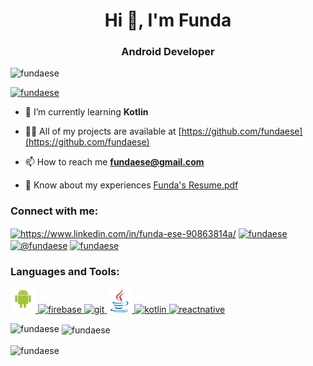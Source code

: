 <h1 align="center">Hi 👋, I'm Funda</h1>
<h3 align="center">Android Developer</h3>

<p align="left"> <img src="https://komarev.com/ghpvc/?username=fundaese&label=Profile%20views&color=0e75b6&style=flat" alt="fundaese" /> </p>

<p align="left"> <a href="https://github.com/ryo-ma/github-profile-trophy"><img src="https://github-profile-trophy.vercel.app/?username=fundaese" alt="fundaese" /></a> </p>

- 🌱 I’m currently learning **Kotlin**

- 👨‍💻 All of my projects are available at [https://github.com/fundaese](https://github.com/fundaese)

- 📫 How to reach me **fundaese@gmail.com**

- 📄 Know about my experiences [Funda's Resume.pdf](https://github.com/fundaese/fundaese/files/12706480/Funda.s.Resume.pdf)

<h3 align="left">Connect with me:</h3>
<p align="left">
<a href="https://linkedin.com/in/https://www.linkedin.com/in/funda-ese-90863814a/" target="blank"><img align="center" src="https://raw.githubusercontent.com/rahuldkjain/github-profile-readme-generator/master/src/images/icons/Social/linked-in-alt.svg" alt="https://www.linkedin.com/in/funda-ese-90863814a/" height="30" width="40" /></a>
<a href="https://instagram.com/fundaese" target="blank"><img align="center" src="https://raw.githubusercontent.com/rahuldkjain/github-profile-readme-generator/master/src/images/icons/Social/instagram.svg" alt="fundaese" height="30" width="40" /></a>
<a href="https://medium.com/@fundaese" target="blank"><img align="center" src="https://raw.githubusercontent.com/rahuldkjain/github-profile-readme-generator/master/src/images/icons/Social/medium.svg" alt="@fundaese" height="30" width="40" /></a>
<a href="https://www.hackerrank.com/fundaese" target="blank"><img align="center" src="https://raw.githubusercontent.com/rahuldkjain/github-profile-readme-generator/master/src/images/icons/Social/hackerrank.svg" alt="fundaese" height="30" width="40" /></a>
</p>

<h3 align="left">Languages and Tools:</h3>
<p align="left"> <a href="https://developer.android.com" target="_blank"> <img src="https://raw.githubusercontent.com/devicons/devicon/master/icons/android/android-original-wordmark.svg" alt="android" width="40" height="40"/> </a> <a href="https://firebase.google.com/" target="_blank"> <img src="https://www.vectorlogo.zone/logos/firebase/firebase-icon.svg" alt="firebase" width="40" height="40"/> </a> <a href="https://git-scm.com/" target="_blank"> <img src="https://www.vectorlogo.zone/logos/git-scm/git-scm-icon.svg" alt="git" width="40" height="40"/> </a> <a href="https://www.java.com" target="_blank"> <img src="https://raw.githubusercontent.com/devicons/devicon/master/icons/java/java-original.svg" alt="java" width="40" height="40"/> </a> <a href="https://kotlinlang.org" target="_blank"> <img src="https://www.vectorlogo.zone/logos/kotlinlang/kotlinlang-icon.svg" alt="kotlin" width="40" height="40"/> </a> <a href="https://reactnative.dev/" target="_blank"> <img src="https://reactnative.dev/img/header_logo.svg" alt="reactnative" width="40" height="40"/> </a> </p>

<p><img align="left" src="https://github-readme-stats.vercel.app/api/top-langs?username=fundaese&show_icons=true&locale=en&layout=compact" alt="fundaese" /></p>

<p>&nbsp;<img align="center" src="https://github-readme-stats.vercel.app/api?username=fundaese&show_icons=true&locale=en" alt="fundaese" /></p>

<p><img align="center" src="https://github-readme-streak-stats.herokuapp.com/?user=fundaese&" alt="fundaese" /></p>
